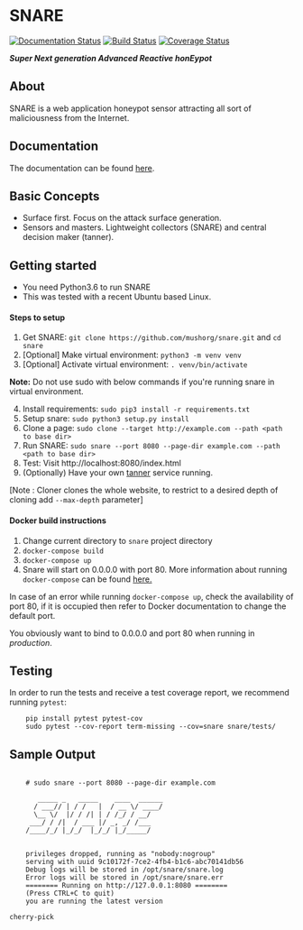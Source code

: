 SNARE
=====

[![Documentation Status](https://readthedocs.org/projects/snare/badge/?version=latest)](http://snare.readthedocs.io/en/latest/?badge=latest)
[![Build Status](https://travis-ci.org/mushorg/snare.svg?branch=master)](https://travis-ci.org/mushorg/snare)
[![Coverage Status](https://coveralls.io/repos/github/mushorg/snare/badge.svg?branch=master)](https://coveralls.io/github/mushorg/snare?branch=master)

_**Super Next generation Advanced Reactive honEypot**_

About
-----

SNARE is a web application honeypot sensor attracting all sort of maliciousness from the Internet.

Documentation
--------------

The documentation can be found [here](http://snare.readthedocs.io).

Basic Concepts
--------------

- Surface first. Focus on the attack surface generation.
- Sensors and masters. Lightweight collectors (SNARE) and central decision maker (tanner).

Getting started
---------------

- You need Python3.6 to run SNARE
- This was tested with a recent Ubuntu based Linux.

#### Steps to setup

1. Get SNARE: `git clone https://github.com/mushorg/snare.git` and `cd snare`
2. [Optional] Make virtual environment: `python3 -m venv venv`
3. [Optional] Activate virtual environment: `. venv/bin/activate`

**Note:** Do not use sudo with below commands if you're running snare in virtual environment.

4. Install requirements: `sudo pip3 install -r requirements.txt`
5. Setup snare: `sudo python3 setup.py install`
6. Clone a page: `sudo clone --target http://example.com --path <path to base dir>`
7. Run SNARE: `sudo snare --port 8080 --page-dir example.com --path <path to base dir>`
8. Test: Visit http://localhost:8080/index.html
9. (Optionally) Have your own [tanner](https://github.com/mushorg/tanner) service running.

[Note : Cloner clones the whole website, to restrict to a desired depth of cloning add `--max-depth` parameter]

#### Docker build instructions

1. Change current directory to `snare` project directory
2. `docker-compose build`
3. `docker-compose up`
4. Snare will start on 0.0.0.0 with port 80.
More information about running `docker-compose` can be found [here.](https://docs.docker.com/compose/gettingstarted/)

In case of an error while running `docker-compose up`, check the availability of port 80, if it is occupied then refer to Docker documentation to change the default port.

You obviously want to bind to 0.0.0.0 and port 80 when running in _production_.

## Testing

In order to run the tests and receive a test coverage report, we recommend running `pytest`:

```
    pip install pytest pytest-cov
    sudo pytest --cov-report term-missing --cov=snare snare/tests/
```

## Sample Output

```shell

    # sudo snare --port 8080 --page-dir example.com

       _____ _   _____    ____  ______
      / ___// | / /   |  / __ \/ ____/
      \__ \/  |/ / /| | / /_/ / __/
     ___/ / /|  / ___ |/ _, _/ /___
    /____/_/ |_/_/  |_/_/ |_/_____/


    privileges dropped, running as "nobody:nogroup"
    serving with uuid 9c10172f-7ce2-4fb4-b1c6-abc70141db56
    Debug logs will be stored in /opt/snare/snare.log
    Error logs will be stored in /opt/snare/snare.err
    ======== Running on http://127.0.0.1:8080 ========
    (Press CTRL+C to quit)
    you are running the latest version

cherry-pick
```
